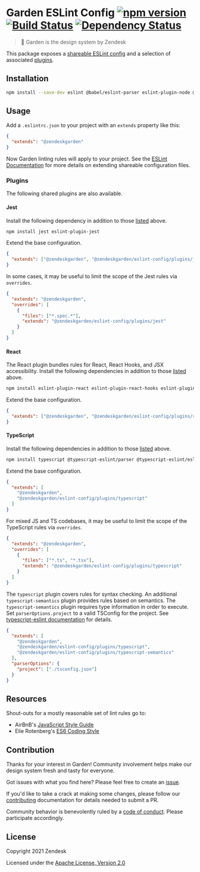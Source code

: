 # Garden ESLint Config [![npm version][npm version badge]][npm version link] [![Build Status][build status badge]][build status link] [![Dependency Status][dependency status badge]][dependency status link]

[npm version badge]: https://flat.badgen.net/npm/v/@zendeskgarden/eslint-config
[npm version link]: https://www.npmjs.com/package/@zendeskgarden/eslint-config
[build status badge]: https://flat.badgen.net/circleci/github/zendeskgarden/eslint-config/main?label=build
[build status link]: https://circleci.com/gh/zendeskgarden/eslint-config/tree/main
[dependency status badge]: https://flat.badgen.net/david/dev/zendeskgarden/eslint-config?label=dependencies
[dependency status link]: https://david-dm.org/zendeskgarden/eslint-config?type=dev

> :seedling: Garden is the design system by Zendesk

This package exposes a [shareable ESLint
config](http://eslint.org/docs/developer-guide/shareable-configs) and a
selection of associated [plugins](#plugins).

## Installation

```sh
npm install --save-dev eslint @babel/eslint-parser eslint-plugin-node @zendeskgarden/eslint-config
```

## Usage

Add a `.eslintrc.json` to your project with an `extends` property like this:

```json
{
  "extends": "@zendeskgarden"
}
```

Now Garden linting rules will apply to your project. See the [ESLint
Documentation](http://eslint.org/docs/user-guide/configuring#extending-configuration-files)
for more details on extending shareable configuration files.

### Plugins

The following shared plugins are also available.

#### Jest

Install the following dependency in addition to those [listed](#installation)
above.

```sh
npm install jest eslint-plugin-jest
```

Extend the base configuration.

```json
{
  "extends": ["@zendeskgarden", "@zendeskgarden/eslint-config/plugins/jest"]
}
```

In some cases, it may be useful to limit the scope of the Jest rules via
`overrides`.

```json
{
  "extends": "@zendeskgarden",
  "overrides": [
    {
      "files": ["*.spec.*"],
      "extends": "@zendeskgarden/eslint-config/plugins/jest"
    }
  ]
}
```

#### React

The React plugin bundles rules for React, React Hooks, and JSX accessibility.
Install the following dependencies in addition to those
[listed](#installation) above.

```sh
npm install eslint-plugin-react eslint-plugin-react-hooks eslint-plugin-jsx-a11y
```

Extend the base configuration.

```json
{
  "extends": ["@zendeskgarden", "@zendeskgarden/eslint-config/plugins/react"]
}
```

#### TypeScript

Install the following dependencies in addition to those
[listed](#installation) above.

```sh
npm install typescript @typescript-eslint/parser @typescript-eslint/eslint-plugin
```

Extend the base configuration.

```json
{
  "extends": [
    "@zendeskgarden",
    "@zendeskgarden/eslint-config/plugins/typescript"
  ]
}
```

For mixed JS and TS codebases, it may be useful to limit the scope of the
TypeScript rules via `overrides`.

```json
{
  "extends": "@zendeskgarden",
  "overrides": [
    {
      "files": ["*.ts", "*.tsx"],
      "extends": "@zendeskgarden/eslint-config/plugins/typescript"
    }
  ]
}
```

The `typescript` plugin covers rules for syntax checking. An additional
`typescript-semantics` plugin provides rules based on semantics. The
`typescript-semantics` plugin requires type information in order to execute.
Set `parserOptions.project` to a valid TSConfig for the project. See
[typescript-eslint
documentation](https://github.com/typescript-eslint/typescript-eslint/blob/master/docs/getting-started/linting/TYPED_LINTING.md)
for details.

```json
{
  "extends": [
    "@zendeskgarden",
    "@zendeskgarden/eslint-config/plugins/typescript",
    "@zendeskgarden/eslint-config/plugins/typescript-semantics"
  ],
  "parserOptions": {
    "project": ["./tsconfig.json"]
  }
}
```

## Resources

Shout-outs for a mostly reasonable set of lint rules go to:

- AirBnB's [JavaScript Style Guide](https://github.com/airbnb/javascript)
- Elie Rotenberg's [ES6 Coding Style](https://github.com/elierotenberg/coding-styles/blob/master/es6.md)

## Contribution

Thanks for your interest in Garden! Community involvement helps make our
design system fresh and tasty for everyone.

Got issues with what you find here? Please feel free to create an
[issue](https://github.com/zendeskgarden/eslint-config/issues/new).

If you'd like to take a crack at making some changes, please follow our
[contributing](.github/CONTRIBUTING.md) documentation for details needed
to submit a PR.

Community behavior is benevolently ruled by a [code of
conduct](.github/CODE_OF_CONDUCT.md). Please participate accordingly.

## License

Copyright 2021 Zendesk

Licensed under the [Apache License, Version 2.0](LICENSE.md)
